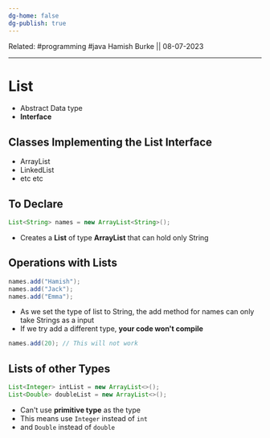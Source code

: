```yaml
---
dg-home: false
dg-publish: true
---
```

Related: #programming #java 
Hamish Burke || 08-07-2023
***

# List

- Abstract Data type 
- **Interface**

## Classes Implementing the List Interface

- ArrayList
- LinkedList
- etc etc

## To Declare

```java
List<String> names = new ArrayList<String>();
```

- Creates a **List** of type **ArrayList** that can hold only String

## Operations with Lists

```java
names.add("Hamish");
names.add("Jack");
names.add("Emma");
```

- As we set the type of list to String, the add method for names can only take Strings as a input
- If we try add a different type, **your code won't compile**

```java
names.add(20); // This will not work
```

## Lists of other Types

```java
List<Integer> intList = new ArrayList<>();
List<Double> doubleList = new ArrayList<>();
```

- Can't use **primitive type** as the type
- This means use `Integer` instead of `int`
- and `Double` instead of `double`


